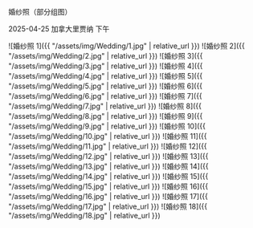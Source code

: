 婚纱照（部分组图）

2025-04-25 加拿大里贾纳 下午

![婚纱照 1]({{ "/assets/img/Wedding/1.jpg" | relative_url }})
![婚纱照 2]({{ "/assets/img/Wedding/2.jpg" | relative_url }})
![婚纱照 3]({{ "/assets/img/Wedding/3.jpg" | relative_url }})
![婚纱照 4]({{ "/assets/img/Wedding/4.jpg" | relative_url }})
![婚纱照 5]({{ "/assets/img/Wedding/5.jpg" | relative_url }})
![婚纱照 6]({{ "/assets/img/Wedding/6.jpg" | relative_url }})
![婚纱照 7]({{ "/assets/img/Wedding/7.jpg" | relative_url }})
![婚纱照 8]({{ "/assets/img/Wedding/8.jpg" | relative_url }})
![婚纱照 9]({{ "/assets/img/Wedding/9.jpg" | relative_url }})
![婚纱照 10]({{ "/assets/img/Wedding/10.jpg" | relative_url }})
![婚纱照 11]({{ "/assets/img/Wedding/11.jpg" | relative_url }})
![婚纱照 12]({{ "/assets/img/Wedding/12.jpg" | relative_url }})
![婚纱照 13]({{ "/assets/img/Wedding/13.jpg" | relative_url }})
![婚纱照 14]({{ "/assets/img/Wedding/14.jpg" | relative_url }})
![婚纱照 15]({{ "/assets/img/Wedding/15.jpg" | relative_url }})
![婚纱照 16]({{ "/assets/img/Wedding/16.jpg" | relative_url }})
![婚纱照 17]({{ "/assets/img/Wedding/17.jpg" | relative_url }})
![婚纱照 18]({{ "/assets/img/Wedding/18.jpg" | relative_url }})